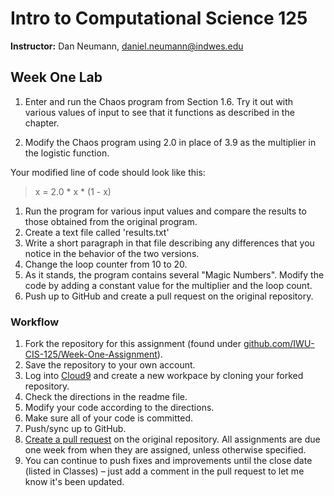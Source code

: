 # Intro to Computational Science 125

**Instructor:** Dan Neumann, [daniel.neumann@indwes.edu](mailto:daniel.neumann@indwes.edu)

## Week One Lab

1. Enter and run the Chaos program from Section 1.6. Try it out with various values of input to 
see that it functions as described in the chapter.

1. Modify the Chaos program using 2.0 in place of 3.9 as the multiplier in the logistic function.

Your modified line of code should look like this:

> x = 2.0 * x * (1 - x)

1. Run the program for various input values and compare the results to those obtained from the
original program. 
1. Create a text file called 'results.txt' 
1. Write a short paragraph in that file describing any differences that you notice in the
behavior of the two versions.
1. Change the loop counter from 10 to 20.
1. As it stands, the program contains several "Magic Numbers". Modify the code by adding a constant value 
for the multiplier and the loop count.
1. Push up to GitHub and create a pull request on the original repository.


### Workflow

1. Fork the repository for this assignment (found under [github.com/IWU-CIS-125/Week-One-Assignment](https://github.com/IWU-CIS-125/Week-One-Assignment)).
1. Save the repository to your own account.
1. Log into [Cloud9](http://c9.io) and create a new workpace by cloning your forked repository.
1. Check the directions in the readme file.
1. Modify your code according to the directions.
1. Make sure all of your code is committed.
1. Push/sync up to GitHub.
1. [Create a pull request](https://help.github.com/articles/creating-a-pull-request) on the original repository. All assignments are due one week from when they are assigned, unless otherwise specified.
1. You can continue to push fixes and improvements until the close date (listed in Classes) – just add a comment in the pull request to let me know it's been updated.


